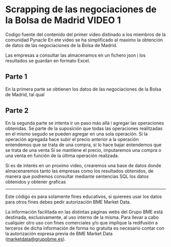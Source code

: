 # Scrapping de las negociaciones de la Bolsa de Madrid VIDEO 1

Codigo fuente del contenido del primer video distinado a los miembros de la comunidad Pynacle
En ete video se ha simplificado al maximo la obtención de datos de las negociaciones de la Bolsa de Madrid.

Las empresas a consultar las almacenamos en un fichero json i los resultados se guardan en formato Excel.

## Parte 1

En la primera parte se obtienen los datos de las negociaciones de la Bolsa de Madrid, tal qual

## Parte 2

En la segunda parte se intenta ir un paso más allà i agregar las operaciones obtenidas.
Se parte de la suposición que todas las operaciones realitzadas en el mismo segudo se pueden agregar en una sola operación.
Si la operación agregada hace subir el precio anterior a la operación entendemos que se trata de una compra, si lo hace bajar entendemos que se trata de una venta
Si se mantiene el precio, imputaremos una compra o una venta en función de la última operación realizada.

Si es de interés en un proximo video, crearemos una base de datos donde almacenaremos tanto las empresas como los resultados obtenidos, de manera que podremos consultar mediante sentencias SQL los datos obtenidos y obtener graficas

----



Este código es para solamente fines educativos, si quierees usar los datos para otros fines debes pedir autorización  BME Market Data.

La información facilitada en las distintas páginas webs del Grupo BME está destinada, exclusivamente, al uso interno de la misma. 
Para llevar a cabo cualquier otro uso con fines comerciales y/o que implique la redifusión a terceros de dicha información de forma no gratuita es necesario contar con la autorización expresa previa de BME Market Data (marketdata@grupobme.es).

 


